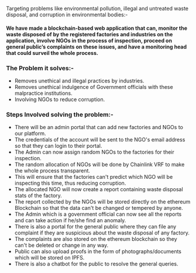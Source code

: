 Targeting problems like environmental pollution, illegal and untreated waste disposal, and corruption in environmental bodies:-
#### We have made a blockchain-based web application that can, monitor the waste disposed of by the registered factories and industries on the application, involve NGOs in the process of inspection, proceed on general public’s complaints on these issues, and have a monitoring head that could surveil the whole process.

### The Problem it solves:-
- Removes unethical and illegal practices by industries.
- Removes unethical indulgence of Government officials with these malpractice institutions.
- Involving NGOs to reduce corruption.

### Steps Involved solving the problem:-
- There will be an admin portal that can add new factories and NGOs to our platform.
- The credentials of the account will be sent to the NGO's email address so that they can login to their portal.
- The Admin can now assign random NGOs to the factories for their inspection.
- The random allocation of NGOs will be done by Chainlink VRF to make the whole process transparent.
- This will ensure that the factories can't predict which NGO will be inspecting this time, thus reducing corruption.
- The allocated NGO will now create a report containing waste disposal stats of the factory.
- The report collected by the NGOs will be stored directly on the ethereum Blockchain so that the data can't be changed or tempered by anyone.
- The Admin which is a government official can now see all the reports and can take action if he/she find an anomaly.
- There is also a portal for the general public where they can file any complaint if they are suspicious about the waste disposal of any factory.
- The complaints are also stored on the ethereum blockchain so they can't be deleted or change in any way.
- Public can also upload proofs in the form of photographs/documents which will be stored on IPFS.
- There is also a chatbot for the public to resolve the general queries.

